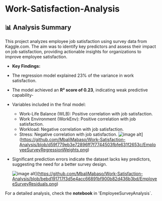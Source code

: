 # Work-Satisfaction-Analysis

## 📊 Analysis Summary
This project analyzes employee job satisfaction using survey data from Kaggle.com. The aim was to identify key predictors and assess their impact
on job satisfaction, providing actionable insights for organizations to improve employee satisfaction.

- **Key Findings:**
- The regression model explained 23% of  the variance in work satisfaction. 
  
- The model achieved an **R² score of 0.23**, indicating weak predictive capability-
  
- Variables included in the final model:
   - Work-Life Balance (WLB): Positive correlation with job satisfaction.
   - Work Environment (WorkEnv): Positive correlation with job satisfaction.
   - Workload: Negative correlation with job satisfaction.
   - Stress: Negative correlation with job satisfaction.
     ![image alt]([)](https://github.com/MbaliMabaso/Work-Satisfaction-Analysis/blob/d59f779eb3e72896ff7f7744503fbfe631f2653c/EmployeeSurveyRegressionWeights.png)
     
- Significant prediction errors indicate the dataset lacks key predictors, suggesting the need for a better survey design.

  ![image alt]([)](https://github.com/MbaliMabaso/Work-Satisfaction-Analysis/blob/bebd191717f3d5e4acc66891bf900b82d436b3bd/EmployeeSurveyResiduals.png)
  
For a detailed analysis, check the **notebook** in 'EmployeeSurveyAnalysis`.[
](https://github.com/MbaliMabaso/Work-Satisfaction-Analysis/blob/8b29a30bb04a7fff014805aa607b194bab7e97d9/EmployeeSurveyAnalysis.ipynb)

